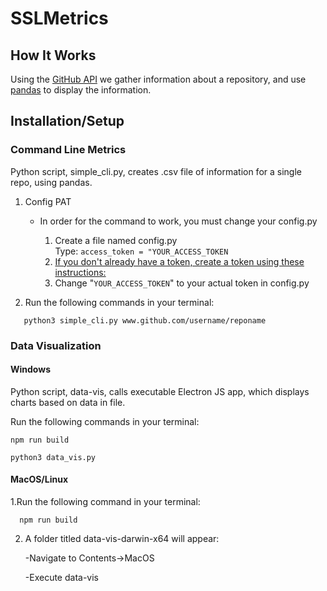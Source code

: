 # SSLMetrics

## How It Works
Using the [GitHub API](https://developer.github.com/v3/) we gather information about a repository, and use [pandas](https://pandas.pydata.org/) to display the information.

## Installation/Setup
### Command Line Metrics
Python script, simple_cli.py, creates .csv file of information for a single repo, using pandas.

1. Config PAT
   * In order for the command to work, you must change your config.py
    
        1. Create a file named config.py  
        Type: `access_token = "YOUR_ACCESS_TOKEN`     
        2. [If you don't already have a token, create a token using these instructions:](https://help.github.com/en/github/authenticating-to-github/creating-a-personal-access-token-for-the-command-line)
        3. Change "`YOUR_ACCESS_TOKEN`" to your actual token in config.py
       
2. Run the following commands in your terminal:

`    python3 simple_cli.py www.github.com/username/reponame
`
### Data Visualization

#### Windows
Python script, data-vis, calls executable Electron JS app, which displays charts based on data in file.

Run the following commands in your terminal:

    npm run build
    
    python3 data_vis.py
    
#### MacOS/Linux
   1.Run the following command in your terminal:
    
      npm run build
     
   2. A folder titled data-vis-darwin-x64 will appear:
    
      -Navigate to Contents->MacOS
     
      -Execute data-vis

    
   

